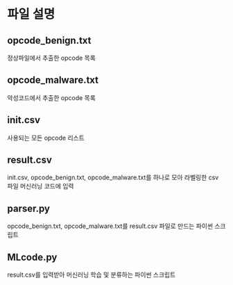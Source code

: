# 파일 설명

## opcode_benign.txt
정상파일에서 추출한 opcode 목록

## opcode_malware.txt
악성코드에서 추출한 opcode 목록

## init.csv
사용되는 모든 opcode 리스트

## result.csv
init.csv, opcode_benign.txt, opcode_malware.txt를 하나로 모아 라벨링한 csv 파일
머신러닝 코드에 입력

## parser.py
opcode_benign.txt, opcode_malware.txt를 result.csv 파일로 만드는 파이썬 스크립트

## MLcode.py
result.csv를 입력받아 머신러닝 학습 및 분류하는 파이썬 스크립트
